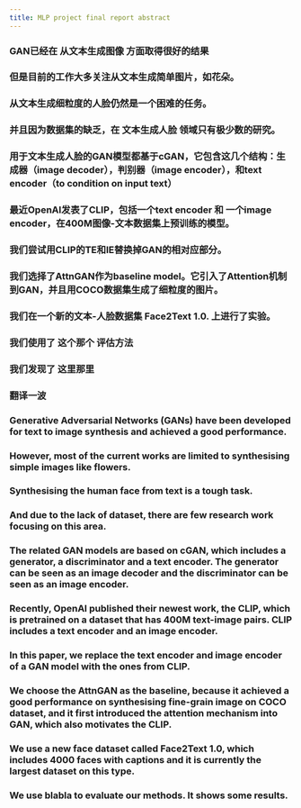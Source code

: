 ```yaml
---
title: MLP project final report abstract
---
```


### GAN已经在 从文本生成图像 方面取得很好的结果
### 但是目前的工作大多关注从文本生成简单图片，如花朵。
### 从文本生成细粒度的人脸仍然是一个困难的任务。
### 并且因为数据集的缺乏，在 文本生成人脸 领域只有极少数的研究。
### 用于文本生成人脸的GAN模型都基于cGAN，它包含这几个结构：生成器（image decoder），判别器（image encoder），和text encoder（to condition on input text）
### 最近OpenAI发表了CLIP，包括一个text encoder 和 一个image encoder，在400M图像-文本数据集上预训练的模型。
### 我们尝试用CLIP的TE和IE替换掉GAN的相对应部分。
### 我们选择了AttnGAN作为baseline model。它引入了Attention机制到GAN，并且用COCO数据集生成了细粒度的图片。
### 我们在一个新的文本-人脸数据集 Face2Text 1.0. 上进行了实验。
### 我们使用了 这个那个 评估方法
### 我们发现了 这里那里
### 翻译一波
### Generative Adversarial Networks (GANs) have been developed for text to image synthesis and achieved a good performance.
### However, most of the current works are limited to synthesising simple images like flowers.
### Synthesising the human face from text is a tough task.
### And due to the lack of dataset, there are few research work focusing on this area.
### The related GAN models are based on cGAN, which includes a generator, a discriminator and a text encoder. The generator can be seen as an image decoder and the discriminator can be seen as an image encoder.
### Recently, OpenAI published their newest work, the CLIP, which is pretrained on a dataset that has 400M text-image pairs. CLIP includes a text encoder and an image encoder.
### In this paper, we replace the text encoder and image encoder of a GAN model with the ones from CLIP.
### We choose the AttnGAN as the baseline, because it achieved a good performance on synthesising fine-grain image on COCO dataset, and it first introduced the attention mechanism into GAN, which also motivates the CLIP.
### We use a new face dataset called Face2Text 1.0, which includes 4000 faces with captions and it is currently the largest dataset on this type.
### We use **blabla** to evaluate our methods. It shows **some** results.